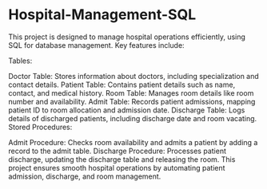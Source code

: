 # Hospital-Management-SQL
This project is designed to manage hospital operations efficiently, using SQL for database management. Key features include:

Tables:

Doctor Table: Stores information about doctors, including specialization and contact details.
Patient Table: Contains patient details such as name, contact, and medical history.
Room Table: Manages room details like room number and availability.
Admit Table: Records patient admissions, mapping patient ID to room allocation and admission date.
Discharge Table: Logs details of discharged patients, including discharge date and room vacating.
Stored Procedures:

Admit Procedure: Checks room availability and admits a patient by adding a record to the admit table.
Discharge Procedure: Processes patient discharge, updating the discharge table and releasing the room.
This project ensures smooth hospital operations by automating patient admission, discharge, and room management.
